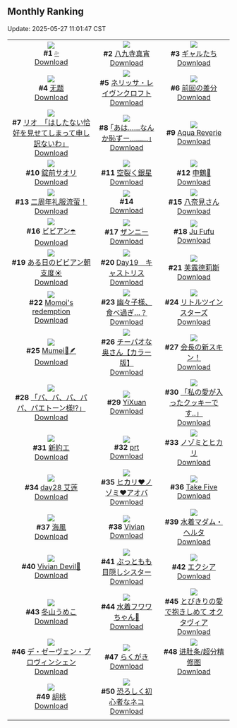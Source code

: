## Monthly Ranking
Update: 2025-05-27 11:01:47 CST

|      |      |      |
| :----: | :----: | :----: |
| ![](https://i.pixiv.re/c/240x480/img-master/img/2025/04/28/00/00/09/129776141_p0_master1200.jpg)<br>**#1** [💦](https://www.pixiv.net/artworks/129776141)<br>[Download](https://i.pixiv.re/img-original/img/2025/04/28/00/00/09/129776141_p0.jpg) | ![](https://i.pixiv.re/c/240x480/img-master/img/2025/04/28/00/00/15/129776202_p0_master1200.jpg)<br>**#2** [八九寺真宵](https://www.pixiv.net/artworks/129776202)<br>[Download](https://i.pixiv.re/img-original/img/2025/04/28/00/00/15/129776202_p0.png) | ![](https://i.pixiv.re/c/240x480/img-master/img/2025/04/28/00/00/30/129776317_p0_master1200.jpg)<br>**#3** [ギャルたち](https://www.pixiv.net/artworks/129776317)<br>[Download](https://i.pixiv.re/img-original/img/2025/04/28/00/00/30/129776317_p0.png) |
| ![](https://i.pixiv.re/c/240x480/img-master/img/2025/04/27/11/03/54/129749055_p0_master1200.jpg)<br>**#4** [无题](https://www.pixiv.net/artworks/129749055)<br>[Download](https://i.pixiv.re/img-original/img/2025/04/27/11/03/54/129749055_p0.png) | ![](https://i.pixiv.re/c/240x480/img-master/img/2025/04/28/19/54/46/129801373_p0_master1200.jpg)<br>**#5** [ネリッサ・レイヴンクロフト](https://www.pixiv.net/artworks/129801373)<br>[Download](https://i.pixiv.re/img-original/img/2025/04/28/19/54/46/129801373_p0.jpg) | ![](https://i.pixiv.re/c/240x480/img-master/img/2025/04/28/19/45/59/129801131_p0_master1200.jpg)<br>**#6** [前回の差分](https://www.pixiv.net/artworks/129801131)<br>[Download](https://i.pixiv.re/img-original/img/2025/04/28/19/45/59/129801131_p0.png) |
| ![](https://i.pixiv.re/c/240x480/img-master/img/2025/04/27/08/00/05/129745206_p0_master1200.jpg)<br>**#7** [リオ　「はしたない恰好を見せてしまって申し訳ないわ」](https://www.pixiv.net/artworks/129745206)<br>[Download](https://i.pixiv.re/img-original/img/2025/04/27/08/00/05/129745206_p0.jpg) | ![](https://i.pixiv.re/c/240x480/img-master/img/2025/04/28/17/08/34/129796156_p0_master1200.jpg)<br>**#8** [｢あは……なんか恥ずー………｣](https://www.pixiv.net/artworks/129796156)<br>[Download](https://i.pixiv.re/img-original/img/2025/04/28/17/08/34/129796156_p0.jpg) | ![](https://i.pixiv.re/c/240x480/img-master/img/2025/04/28/00/00/07/129776120_p0_master1200.jpg)<br>**#9** [Aqua Reverie](https://www.pixiv.net/artworks/129776120)<br>[Download](https://i.pixiv.re/img-original/img/2025/04/28/00/00/07/129776120_p0.jpg) |
| ![](https://i.pixiv.re/c/240x480/img-master/img/2025/04/28/20/31/02/129802836_p0_master1200.jpg)<br>**#10** [錠前サオリ](https://www.pixiv.net/artworks/129802836)<br>[Download](https://i.pixiv.re/img-original/img/2025/04/28/20/31/02/129802836_p0.jpg) | ![](https://i.pixiv.re/c/240x480/img-master/img/2025/04/26/00/00/10/129697024_p0_master1200.jpg)<br>**#11** [空裂く銀星](https://www.pixiv.net/artworks/129697024)<br>[Download](https://i.pixiv.re/img-original/img/2025/04/26/00/00/10/129697024_p0.jpg) | ![](https://i.pixiv.re/c/240x480/img-master/img/2025/04/28/04/14/16/129782944_p0_master1200.jpg)<br>**#12** [申鶴🎨](https://www.pixiv.net/artworks/129782944)<br>[Download](https://i.pixiv.re/img-original/img/2025/04/28/04/14/16/129782944_p0.jpg) |
| ![](https://i.pixiv.re/c/240x480/img-master/img/2025/04/28/02/39/07/129781467_p0_master1200.jpg)<br>**#13** [二周年礼服流萤！](https://www.pixiv.net/artworks/129781467)<br>[Download](https://i.pixiv.re/img-original/img/2025/04/28/02/39/07/129781467_p0.jpg) | ![](https://s.pximg.net/common/images/limit_unviewable_s.png)<br>**#14** [](https://www.pixiv.net/artworks/129801923)<br>[Download](https://s.pximg.net/common/images/limit_unviewable_s.png) | ![](https://i.pixiv.re/c/240x480/img-master/img/2025/04/27/00/00/17/129735303_p0_master1200.jpg)<br>**#15** [八奈見さん](https://www.pixiv.net/artworks/129735303)<br>[Download](https://i.pixiv.re/img-original/img/2025/04/27/00/00/17/129735303_p0.jpg) |
| ![](https://i.pixiv.re/c/240x480/img-master/img/2025/04/28/00/09/45/129777002_p0_master1200.jpg)<br>**#16** [ビビアン☂️](https://www.pixiv.net/artworks/129777002)<br>[Download](https://i.pixiv.re/img-original/img/2025/04/28/00/09/45/129777002_p0.png) | ![](https://i.pixiv.re/c/240x480/img-master/img/2025/04/28/19/05/48/129799806_p0_master1200.jpg)<br>**#17** [ザンニー](https://www.pixiv.net/artworks/129799806)<br>[Download](https://i.pixiv.re/img-original/img/2025/04/28/19/05/48/129799806_p0.jpg) | ![](https://i.pixiv.re/c/240x480/img-master/img/2025/04/28/10/11/50/129788119_p0_master1200.jpg)<br>**#18** [Ju Fufu](https://www.pixiv.net/artworks/129788119)<br>[Download](https://i.pixiv.re/img-original/img/2025/04/28/10/11/50/129788119_p0.png) |
| ![](https://i.pixiv.re/c/240x480/img-master/img/2025/04/27/21/32/21/129769398_p0_master1200.jpg)<br>**#19** [ある日のビビアン朝支度☀️](https://www.pixiv.net/artworks/129769398)<br>[Download](https://i.pixiv.re/img-original/img/2025/04/27/21/32/21/129769398_p0.png) | ![](https://i.pixiv.re/c/240x480/img-master/img/2025/04/28/03/51/07/129782641_p0_master1200.jpg)<br>**#20** [Day19　キャストリス](https://www.pixiv.net/artworks/129782641)<br>[Download](https://i.pixiv.re/img-original/img/2025/04/28/03/51/07/129782641_p0.jpg) | ![](https://i.pixiv.re/c/240x480/img-master/img/2025/04/27/19/03/41/129763084_p0_master1200.jpg)<br>**#21** [芙露德莉斯](https://www.pixiv.net/artworks/129763084)<br>[Download](https://i.pixiv.re/img-original/img/2025/04/27/19/03/41/129763084_p0.jpg) |
| ![](https://i.pixiv.re/c/240x480/img-master/img/2025/04/28/20/13/35/129802177_p0_master1200.jpg)<br>**#22** [Momoi's redemption](https://www.pixiv.net/artworks/129802177)<br>[Download](https://i.pixiv.re/img-original/img/2025/04/28/20/13/35/129802177_p0.jpg) | ![](https://i.pixiv.re/c/240x480/img-master/img/2025/04/28/09/07/45/129787144_p0_master1200.jpg)<br>**#23** [幽々子様、食べ過ぎ…？](https://www.pixiv.net/artworks/129787144)<br>[Download](https://i.pixiv.re/img-original/img/2025/04/28/09/07/45/129787144_p0.jpg) | ![](https://i.pixiv.re/c/240x480/img-master/img/2025/04/26/12/39/48/129712576_p0_master1200.jpg)<br>**#24** [リトルツインスターズ](https://www.pixiv.net/artworks/129712576)<br>[Download](https://i.pixiv.re/img-original/img/2025/04/26/12/39/48/129712576_p0.jpg) |
| ![](https://i.pixiv.re/c/240x480/img-master/img/2025/04/28/12/51/29/129791092_p0_master1200.jpg)<br>**#25** [Mumei🤎🪶](https://www.pixiv.net/artworks/129791092)<br>[Download](https://i.pixiv.re/img-original/img/2025/04/28/12/51/29/129791092_p0.png) | ![](https://i.pixiv.re/c/240x480/img-master/img/2025/04/28/00/04/06/129776712_p0_master1200.jpg)<br>**#26** [チーパオな奥さん【カラー版】](https://www.pixiv.net/artworks/129776712)<br>[Download](https://i.pixiv.re/img-original/img/2025/04/28/00/04/06/129776712_p0.jpg) | ![](https://i.pixiv.re/c/240x480/img-master/img/2025/04/27/21/13/55/129768608_p0_master1200.jpg)<br>**#27** [会長の新スキン！](https://www.pixiv.net/artworks/129768608)<br>[Download](https://i.pixiv.re/img-original/img/2025/04/27/21/13/55/129768608_p0.jpg) |
| ![](https://i.pixiv.re/c/240x480/img-master/img/2025/04/26/00/07/11/129697722_p0_master1200.jpg)<br>**#28** [「パ、パ、パ、パパ、パエトーン様!?」](https://www.pixiv.net/artworks/129697722)<br>[Download](https://i.pixiv.re/img-original/img/2025/04/26/00/07/11/129697722_p0.png) | ![](https://i.pixiv.re/c/240x480/img-master/img/2025/04/29/09/24/59/129823081_p0_master1200.jpg)<br>**#29** [YiXuan](https://www.pixiv.net/artworks/129823081)<br>[Download](https://i.pixiv.re/img-original/img/2025/04/29/09/24/59/129823081_p0.jpg) | ![](https://i.pixiv.re/c/240x480/img-master/img/2025/04/26/00/00/11/129697033_p0_master1200.jpg)<br>**#30** [「私の愛が入ったクッキーです..」](https://www.pixiv.net/artworks/129697033)<br>[Download](https://i.pixiv.re/img-original/img/2025/04/26/00/00/11/129697033_p0.png) |
| ![](https://i.pixiv.re/c/240x480/img-master/img/2025/04/29/23/49/17/129850024_p0_master1200.jpg)<br>**#31** [新約エ](https://www.pixiv.net/artworks/129850024)<br>[Download](https://i.pixiv.re/img-original/img/2025/04/29/23/49/17/129850024_p0.jpg) | ![](https://i.pixiv.re/c/240x480/img-master/img/2025/04/29/00/59/29/129814262_p0_master1200.jpg)<br>**#32** [prt](https://www.pixiv.net/artworks/129814262)<br>[Download](https://i.pixiv.re/img-original/img/2025/04/29/00/59/29/129814262_p0.jpg) | ![](https://i.pixiv.re/c/240x480/img-master/img/2025/04/26/01/31/46/129700545_p0_master1200.jpg)<br>**#33** [ノゾミとヒカリ](https://www.pixiv.net/artworks/129700545)<br>[Download](https://i.pixiv.re/img-original/img/2025/04/26/01/31/46/129700545_p0.jpg) |
| ![](https://i.pixiv.re/c/240x480/img-master/img/2025/04/28/18/45/29/129799074_p0_master1200.jpg)<br>**#34** [day28 艾莲](https://www.pixiv.net/artworks/129799074)<br>[Download](https://i.pixiv.re/img-original/img/2025/04/28/18/45/29/129799074_p0.jpg) | ![](https://i.pixiv.re/c/240x480/img-master/img/2025/04/27/16/29/43/129757592_p0_master1200.jpg)<br>**#35** [ヒカリ❤ノゾミ❤アオバ](https://www.pixiv.net/artworks/129757592)<br>[Download](https://i.pixiv.re/img-original/img/2025/04/27/16/29/43/129757592_p0.png) | ![](https://i.pixiv.re/c/240x480/img-master/img/2025/04/30/00/00/09/129850568_p0_master1200.jpg)<br>**#36** [Take Five](https://www.pixiv.net/artworks/129850568)<br>[Download](https://i.pixiv.re/img-original/img/2025/04/30/00/00/09/129850568_p0.jpg) |
| ![](https://i.pixiv.re/c/240x480/img-master/img/2025/04/28/22/52/44/129808809_p0_master1200.jpg)<br>**#37** [海風](https://www.pixiv.net/artworks/129808809)<br>[Download](https://i.pixiv.re/img-original/img/2025/04/28/22/52/44/129808809_p0.jpg) | ![](https://i.pixiv.re/c/240x480/img-master/img/2025/04/28/00/00/17/129776219_p0_master1200.jpg)<br>**#38** [Vivian](https://www.pixiv.net/artworks/129776219)<br>[Download](https://i.pixiv.re/img-original/img/2025/04/28/00/00/17/129776219_p0.png) | ![](https://i.pixiv.re/c/240x480/img-master/img/2025/04/29/20/47/17/129841896_p0_master1200.jpg)<br>**#39** [水着マダム・ヘルタ](https://www.pixiv.net/artworks/129841896)<br>[Download](https://i.pixiv.re/img-original/img/2025/04/29/20/47/17/129841896_p0.jpg) |
| ![](https://i.pixiv.re/c/240x480/img-master/img/2025/04/27/23/12/04/129774016_p0_master1200.jpg)<br>**#40** [Vivian Devil🩷](https://www.pixiv.net/artworks/129774016)<br>[Download](https://i.pixiv.re/img-original/img/2025/04/27/23/12/04/129774016_p0.jpg) | ![](https://i.pixiv.re/c/240x480/img-master/img/2025/04/27/00/00/50/129735475_p0_master1200.jpg)<br>**#41** [ぶっともも目隠しシスター](https://www.pixiv.net/artworks/129735475)<br>[Download](https://i.pixiv.re/img-original/img/2025/04/27/00/00/50/129735475_p0.jpg) | ![](https://i.pixiv.re/c/240x480/img-master/img/2025/04/29/15/06/53/129830958_p0_master1200.jpg)<br>**#42** [エクシア](https://www.pixiv.net/artworks/129830958)<br>[Download](https://i.pixiv.re/img-original/img/2025/04/29/15/06/53/129830958_p0.jpg) |
| ![](https://i.pixiv.re/c/240x480/img-master/img/2025/04/26/16/00/03/129717255_p0_master1200.jpg)<br>**#43** [冬山うめこ](https://www.pixiv.net/artworks/129717255)<br>[Download](https://i.pixiv.re/img-original/img/2025/04/26/16/00/03/129717255_p0.png) | ![](https://i.pixiv.re/c/240x480/img-master/img/2025/04/26/18/00/04/129720581_p0_master1200.jpg)<br>**#44** [水着フワワちゃん🩵](https://www.pixiv.net/artworks/129720581)<br>[Download](https://i.pixiv.re/img-original/img/2025/04/26/18/00/04/129720581_p0.png) | ![](https://i.pixiv.re/c/240x480/img-master/img/2025/04/28/00/01/22/129776486_p0_master1200.jpg)<br>**#45** [とびきりの愛で抱きしめて オクタヴィア](https://www.pixiv.net/artworks/129776486)<br>[Download](https://i.pixiv.re/img-original/img/2025/04/28/00/01/22/129776486_p0.jpg) |
| ![](https://i.pixiv.re/c/240x480/img-master/img/2025/04/29/22/00/07/129845114_p0_master1200.jpg)<br>**#46** [デ・ゼーヴェン・プロヴィンシェン](https://www.pixiv.net/artworks/129845114)<br>[Download](https://i.pixiv.re/img-original/img/2025/04/29/22/00/07/129845114_p0.jpg) | ![](https://i.pixiv.re/c/240x480/img-master/img/2025/04/28/10/14/38/129788165_p0_master1200.jpg)<br>**#47** [らくがき](https://www.pixiv.net/artworks/129788165)<br>[Download](https://i.pixiv.re/img-original/img/2025/04/28/10/14/38/129788165_p0.png) | ![](https://i.pixiv.re/c/240x480/img-master/img/2025/04/27/12/44/41/129751661_p0_master1200.jpg)<br>**#48** [进肚条/超分精修图](https://www.pixiv.net/artworks/129751661)<br>[Download](https://i.pixiv.re/img-original/img/2025/04/27/12/44/41/129751661_p0.png) |
| ![](https://i.pixiv.re/c/240x480/img-master/img/2025/04/30/19/04/25/129873599_p0_master1200.jpg)<br>**#49** [胡桃](https://www.pixiv.net/artworks/129873599)<br>[Download](https://i.pixiv.re/img-original/img/2025/04/30/19/04/25/129873599_p0.jpg) | ![](https://i.pixiv.re/c/240x480/img-master/img/2025/04/26/19/28/51/129723931_p0_master1200.jpg)<br>**#50** [恐ろしく初心者なネコ](https://www.pixiv.net/artworks/129723931)<br>[Download](https://i.pixiv.re/img-original/img/2025/04/26/19/28/51/129723931_p0.jpg) |
|      |
